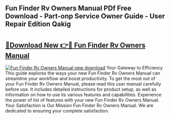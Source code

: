 ## Fun Finder Rv Owners Manual PDf Free Download - Part-onp Service Owner Guide - User Repair Edition Qakig

# <h2><a href="http://bc60898.oget.top/?id=Fun+Finder+Rv+Owners+Manual">🔗Download New 👉🔴 Fun Finder Rv Owners Manual</a></h2>

[![Fun Finder Rv Owners Manual new download](https://i.imgur.com/5g1atiW.png)](http://bc60898.oget.top/?id=Fun+Finder+Rv+Owners+Manual)
Your Gateway to Efficiency This guide explores the ways your new Fun Finder Rv Owners Manual can streamline your workflow and boost productivity. To get the most out of your Fun Finder Rv Owners Manual, please read this user manual carefully before use. It includes detailed instructions for product setup, as well as information on how to use its various features and capabilities. Experience the power of list of features with your new Fun Finder Rv Owners Manual. Your Satisfaction is Our Mission Fun Finder Rv Owners Manual. We are dedicated to ensuring your complete satisfaction.
